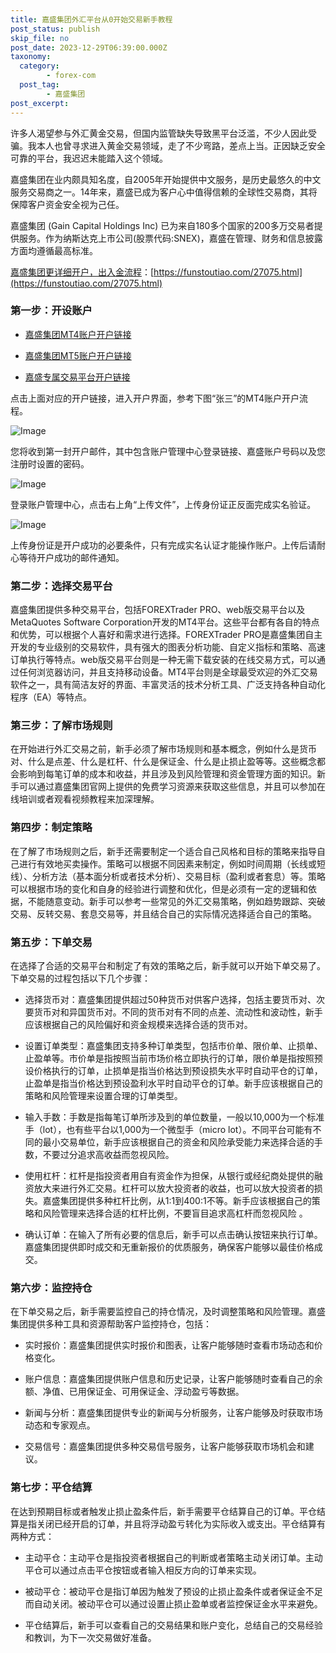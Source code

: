 ```yaml
---
title: 嘉盛集团外汇平台从0开始交易新手教程
post_status: publish
skip_file: no
post_date: 2023-12-29T06:39:00.000Z
taxonomy:
  category:
        - forex-com
  post_tag:
        - 嘉盛集团
post_excerpt: 
---
```

许多人渴望参与外汇黄金交易，但国内监管缺失导致黑平台泛滥，不少人因此受骗。我本人也曾寻求进入黄金交易领域，走了不少弯路，差点上当。正因缺乏安全可靠的平台，我迟迟未能踏入这个领域。

嘉盛集团在业内颇具知名度，自2005年开始提供中文服务，是历史最悠久的中文服务交易商之一。14年来，嘉盛已成为客户心中值得信赖的全球性交易商，其将保障客户资金安全视为己任。

嘉盛集团 (Gain Capital Holdings Inc) 已为来自180多个国家的200多万交易者提供服务。作为纳斯达克上市公司(股票代码:SNEX)，嘉盛在管理、财务和信息披露方面均遵循最高标准。

[嘉盛集团更详细开户，出入金流程](https://funstoutiao.com/27075.html)：[https://funstoutiao.com/27075.html](https://funstoutiao.com/27075.html)

### 第一步：开设账户

* [嘉盛集团MT4账户开户链接](https://s.ssgg.net/jsmt4)

* [嘉盛集团MT5账户开户链接](https://s.ssgg.net/jsmt5)

* [嘉盛专属交易平台开户链接](https://s.ssgg.net/js)

点击上面对应的开户链接，进入开户界面，参考下图“张三”的MT4账户开户流程。

![Image](https://prod-files-secure.s3.us-west-2.amazonaws.com/39ed1227-6d7d-4570-be36-9ccd4a2c4241/7a167aea-686b-400d-af59-4e18eb607a40/640.png?X-Amz-Algorithm=AWS4-HMAC-SHA256&X-Amz-Content-Sha256=UNSIGNED-PAYLOAD&X-Amz-Credential=ASIAZI2LB466QVFAIFMO%2F20250414%2Fus-west-2%2Fs3%2Faws4_request&X-Amz-Date=20250414T101309Z&X-Amz-Expires=3600&X-Amz-Security-Token=IQoJb3JpZ2luX2VjEIr%2F%2F%2F%2F%2F%2F%2F%2F%2F%2FwEaCXVzLXdlc3QtMiJHMEUCIQChmhrQANjHXcdWkFHcryUqSlMZ4vlKiK21tyS1UMbJjQIgdqp833BqmQ8NlWrCGTErI2kbd8LsANyzKEYWy6jwz5sq%2FwMIExAAGgw2Mzc0MjMxODM4MDUiDOxjjchfqyjyiTc5ySrcA04XNgjl5cvkY3G9cXCoXR0VnM%2BFNbCS0Wn4Lywp4OKE%2Bs0uZBACEcetO8KabOyfjc512bJt01DGXjoNoawdToRciYCQiNf%2BdJiTXAQUOMD5OUGnCX7vBmVlC2m6TnQnjAMh2GbsrtGSfdhHHq9iRa%2F2ux9KpaF1gWKTtELU59I54xXCbAHdS2ssR2V5yYZq6VkuL%2FIvlniKsEFwI6%2FleSGYmppgjGSf7I%2FswaAYGWQ7tDGvTmSrEpdHoO%2F0YOKG9e3QilUKRKucyGBDNKeFRDYR83IqiZCRpip%2F9rTth13afYktD5ZzWqPm%2FjBi19Up8I6F0yeuYGBQpLusY6nJn9BBjaL00wBmHgR6ZD3qLd6zZwXj5lwj84SunIZJwpBLIZttx46dDYJU0PvkKrZfaIvJvBmPXp9Nbj83WoYbzMl6VjTphyoetvElOJCJjD3tvLuBAMHCspzKFyXci8VxrwWbQSd4Pfk%2B%2BRj9P9ZRvSbIWU%2BF4dNGoIV9glTtGw7Kl8DqzViSa1P7ztiGaHHoZNxRlvxPCT9zq6DUSDNdMfyX1S0uvkAJKLTb3yAKtLPaP36%2BWmNZWM4qgygOiHL9sLHyQSu%2FfqIlhnArJvDAhbnnK1LQMoR9JXsoLf73MLu%2B878GOqUBdvYpqTgQYhVcIVjoiOaaG6dBTUUTUc%2F5bS09zvnM7gaKdSwoVkaRISu4RcWA4Ye4L1x3BcKc8Qs7Y5It%2BgXIpDFcd%2BxXpF2UbCaxlgaSic%2BIAP%2B79TagHi9BBjRtcSNb10xHVwmocIg5Nu%2BonJCypXZP8PmuU%2FfQQTjB7lXpxd8ixi9su8yBHnJpV0QnlZ3Uv25mP39uhE3vfD5FIxNw67OGxlS2&X-Amz-Signature=4073130a8db70afb9770106ed92c48c6a02fb7049aa36620cbec5d3a85f231a1&X-Amz-SignedHeaders=host&x-id=GetObject)

您将收到第一封开户邮件，其中包含账户管理中心登录链接、嘉盛账户号码以及您注册时设置的密码。

![Image](https://prod-files-secure.s3.us-west-2.amazonaws.com/39ed1227-6d7d-4570-be36-9ccd4a2c4241/eaa1c6b3-2877-4284-a0e1-530e222c27fb/image.png?X-Amz-Algorithm=AWS4-HMAC-SHA256&X-Amz-Content-Sha256=UNSIGNED-PAYLOAD&X-Amz-Credential=ASIAZI2LB466QVFAIFMO%2F20250414%2Fus-west-2%2Fs3%2Faws4_request&X-Amz-Date=20250414T101309Z&X-Amz-Expires=3600&X-Amz-Security-Token=IQoJb3JpZ2luX2VjEIr%2F%2F%2F%2F%2F%2F%2F%2F%2F%2FwEaCXVzLXdlc3QtMiJHMEUCIQChmhrQANjHXcdWkFHcryUqSlMZ4vlKiK21tyS1UMbJjQIgdqp833BqmQ8NlWrCGTErI2kbd8LsANyzKEYWy6jwz5sq%2FwMIExAAGgw2Mzc0MjMxODM4MDUiDOxjjchfqyjyiTc5ySrcA04XNgjl5cvkY3G9cXCoXR0VnM%2BFNbCS0Wn4Lywp4OKE%2Bs0uZBACEcetO8KabOyfjc512bJt01DGXjoNoawdToRciYCQiNf%2BdJiTXAQUOMD5OUGnCX7vBmVlC2m6TnQnjAMh2GbsrtGSfdhHHq9iRa%2F2ux9KpaF1gWKTtELU59I54xXCbAHdS2ssR2V5yYZq6VkuL%2FIvlniKsEFwI6%2FleSGYmppgjGSf7I%2FswaAYGWQ7tDGvTmSrEpdHoO%2F0YOKG9e3QilUKRKucyGBDNKeFRDYR83IqiZCRpip%2F9rTth13afYktD5ZzWqPm%2FjBi19Up8I6F0yeuYGBQpLusY6nJn9BBjaL00wBmHgR6ZD3qLd6zZwXj5lwj84SunIZJwpBLIZttx46dDYJU0PvkKrZfaIvJvBmPXp9Nbj83WoYbzMl6VjTphyoetvElOJCJjD3tvLuBAMHCspzKFyXci8VxrwWbQSd4Pfk%2B%2BRj9P9ZRvSbIWU%2BF4dNGoIV9glTtGw7Kl8DqzViSa1P7ztiGaHHoZNxRlvxPCT9zq6DUSDNdMfyX1S0uvkAJKLTb3yAKtLPaP36%2BWmNZWM4qgygOiHL9sLHyQSu%2FfqIlhnArJvDAhbnnK1LQMoR9JXsoLf73MLu%2B878GOqUBdvYpqTgQYhVcIVjoiOaaG6dBTUUTUc%2F5bS09zvnM7gaKdSwoVkaRISu4RcWA4Ye4L1x3BcKc8Qs7Y5It%2BgXIpDFcd%2BxXpF2UbCaxlgaSic%2BIAP%2B79TagHi9BBjRtcSNb10xHVwmocIg5Nu%2BonJCypXZP8PmuU%2FfQQTjB7lXpxd8ixi9su8yBHnJpV0QnlZ3Uv25mP39uhE3vfD5FIxNw67OGxlS2&X-Amz-Signature=d7d863d0ce30836b3ee2ad04432a620c778ee732058c50a1c05c5b4436b7991f&X-Amz-SignedHeaders=host&x-id=GetObject)

登录账户管理中心，点击右上角“上传文件”，上传身份证正反面完成实名验证。

![Image](https://prod-files-secure.s3.us-west-2.amazonaws.com/39ed1227-6d7d-4570-be36-9ccd4a2c4241/54090639-09fc-46b4-a135-e0289f707147/image.png?X-Amz-Algorithm=AWS4-HMAC-SHA256&X-Amz-Content-Sha256=UNSIGNED-PAYLOAD&X-Amz-Credential=ASIAZI2LB466QVFAIFMO%2F20250414%2Fus-west-2%2Fs3%2Faws4_request&X-Amz-Date=20250414T101309Z&X-Amz-Expires=3600&X-Amz-Security-Token=IQoJb3JpZ2luX2VjEIr%2F%2F%2F%2F%2F%2F%2F%2F%2F%2FwEaCXVzLXdlc3QtMiJHMEUCIQChmhrQANjHXcdWkFHcryUqSlMZ4vlKiK21tyS1UMbJjQIgdqp833BqmQ8NlWrCGTErI2kbd8LsANyzKEYWy6jwz5sq%2FwMIExAAGgw2Mzc0MjMxODM4MDUiDOxjjchfqyjyiTc5ySrcA04XNgjl5cvkY3G9cXCoXR0VnM%2BFNbCS0Wn4Lywp4OKE%2Bs0uZBACEcetO8KabOyfjc512bJt01DGXjoNoawdToRciYCQiNf%2BdJiTXAQUOMD5OUGnCX7vBmVlC2m6TnQnjAMh2GbsrtGSfdhHHq9iRa%2F2ux9KpaF1gWKTtELU59I54xXCbAHdS2ssR2V5yYZq6VkuL%2FIvlniKsEFwI6%2FleSGYmppgjGSf7I%2FswaAYGWQ7tDGvTmSrEpdHoO%2F0YOKG9e3QilUKRKucyGBDNKeFRDYR83IqiZCRpip%2F9rTth13afYktD5ZzWqPm%2FjBi19Up8I6F0yeuYGBQpLusY6nJn9BBjaL00wBmHgR6ZD3qLd6zZwXj5lwj84SunIZJwpBLIZttx46dDYJU0PvkKrZfaIvJvBmPXp9Nbj83WoYbzMl6VjTphyoetvElOJCJjD3tvLuBAMHCspzKFyXci8VxrwWbQSd4Pfk%2B%2BRj9P9ZRvSbIWU%2BF4dNGoIV9glTtGw7Kl8DqzViSa1P7ztiGaHHoZNxRlvxPCT9zq6DUSDNdMfyX1S0uvkAJKLTb3yAKtLPaP36%2BWmNZWM4qgygOiHL9sLHyQSu%2FfqIlhnArJvDAhbnnK1LQMoR9JXsoLf73MLu%2B878GOqUBdvYpqTgQYhVcIVjoiOaaG6dBTUUTUc%2F5bS09zvnM7gaKdSwoVkaRISu4RcWA4Ye4L1x3BcKc8Qs7Y5It%2BgXIpDFcd%2BxXpF2UbCaxlgaSic%2BIAP%2B79TagHi9BBjRtcSNb10xHVwmocIg5Nu%2BonJCypXZP8PmuU%2FfQQTjB7lXpxd8ixi9su8yBHnJpV0QnlZ3Uv25mP39uhE3vfD5FIxNw67OGxlS2&X-Amz-Signature=67ccafd23e4d39e594a430b9cef287f2da1cbca55e168a2dbfabbf9e7048708e&X-Amz-SignedHeaders=host&x-id=GetObject)

上传身份证是开户成功的必要条件，只有完成实名认证才能操作账户。上传后请耐心等待开户成功的邮件通知。

### 第二步：选择交易平台

嘉盛集团提供多种交易平台，包括FOREXTrader PRO、web版交易平台以及MetaQuotes Software Corporation开发的MT4平台。这些平台都有各自的特点和优势，可以根据个人喜好和需求进行选择。FOREXTrader PRO是嘉盛集团自主开发的专业级别的交易软件，具有强大的图表分析功能、自定义指标和策略、高速订单执行等特点。web版交易平台则是一种无需下载安装的在线交易方式，可以通过任何浏览器访问，并且支持移动设备。MT4平台则是全球最受欢迎的外汇交易软件之一，具有简洁友好的界面、丰富灵活的技术分析工具、广泛支持各种自动化程序（EA）等特点。

### 第三步：了解市场规则

在开始进行外汇交易之前，新手必须了解市场规则和基本概念，例如什么是货币对、什么是点差、什么是杠杆、什么是保证金、什么是止损止盈等等。这些概念都会影响到每笔订单的成本和收益，并且涉及到风险管理和资金管理方面的知识。新手可以通过嘉盛集团官网上提供的免费学习资源来获取这些信息，并且可以参加在线培训或者观看视频教程来加深理解。

### 第四步：制定策略

在了解了市场规则之后，新手还需要制定一个适合自己风格和目标的策略来指导自己进行有效地买卖操作。策略可以根据不同因素来制定，例如时间周期（长线或短线）、分析方法（基本面分析或者技术分析）、交易目标（盈利或者套息）等。策略可以根据市场的变化和自身的经验进行调整和优化，但是必须有一定的逻辑和依据，不能随意变动。新手可以参考一些常见的外汇交易策略，例如趋势跟踪、突破交易、反转交易、套息交易等，并且结合自己的实际情况选择适合自己的策略。

### 第五步：下单交易

在选择了合适的交易平台和制定了有效的策略之后，新手就可以开始下单交易了。下单交易的过程包括以下几个步骤：

* 选择货币对：嘉盛集团提供超过50种货币对供客户选择，包括主要货币对、次要货币对和异国货币对。不同的货币对有不同的点差、流动性和波动性，新手应该根据自己的风险偏好和资金规模来选择合适的货币对。

* 设置订单类型：嘉盛集团支持多种订单类型，包括市价单、限价单、止损单、止盈单等。市价单是指按照当前市场价格立即执行的订单，限价单是指按照预设价格执行的订单，止损单是指当价格达到预设损失水平时自动平仓的订单，止盈单是指当价格达到预设盈利水平时自动平仓的订单。新手应该根据自己的策略和风险管理来设置合理的订单类型。

* 输入手数：手数是指每笔订单所涉及到的单位数量，一般以10,000为一个标准手（lot），也有些平台以1,000为一个微型手（micro lot）。不同平台可能有不同的最小交易单位，新手应该根据自己的资金和风险承受能力来选择合适的手数，不要过分追求高收益而忽视风险。

* 使用杠杆：杠杆是指投资者用自有资金作为担保，从银行或经纪商处提供的融资放大来进行外汇交易。杠杆可以放大投资者的收益，也可以放大投资者的损失。嘉盛集团提供多种杠杆比例，从1:1到400:1不等。新手应该根据自己的策略和风险管理来选择合适的杠杆比例，不要盲目追求高杠杆而忽视风险 。

* 确认订单：在输入了所有必要的信息后，新手可以点击确认按钮来执行订单。嘉盛集团提供即时成交和无重新报价的优质服务，确保客户能够以最佳价格成交。

### 第六步：监控持仓

在下单交易之后，新手需要监控自己的持仓情况，及时调整策略和风险管理。嘉盛集团提供多种工具和资源帮助客户监控持仓，包括：

* 实时报价：嘉盛集团提供实时报价和图表，让客户能够随时查看市场动态和价格变化。

* 账户信息：嘉盛集团提供账户信息和历史记录，让客户能够随时查看自己的余额、净值、已用保证金、可用保证金、浮动盈亏等数据。

* 新闻与分析：嘉盛集团提供专业的新闻与分析服务，让客户能够及时获取市场动态和专家观点。

* 交易信号：嘉盛集团提供多种交易信号服务，让客户能够获取市场机会和建议。

### 第七步：平仓结算

在达到预期目标或者触发止损止盈条件后，新手需要平仓结算自己的订单。平仓结算是指关闭已经开启的订单，并且将浮动盈亏转化为实际收入或支出。平仓结算有两种方式：

* 主动平仓：主动平仓是指投资者根据自己的判断或者策略主动关闭订单。主动平仓可以通过点击平仓按钮或者输入相反方向的订单来实现。

* 被动平仓：被动平仓是指订单因为触发了预设的止损止盈条件或者保证金不足而自动关闭。被动平仓可以通过设置止损止盈单或者监控保证金水平来避免。

* 平仓结算后，新手可以查看自己的交易结果和账户变化，总结自己的交易经验和教训，为下一次交易做好准备。